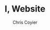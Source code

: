 ---
layout: post
title: I, Website
author: Chris Coyier
copyright: Originally posted <a href="https://css-tricks.com/i-website/" target="_blank">here</a>.
---